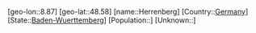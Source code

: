 ﻿---
location: [48.58,8.87]
type: City
tags:
- geo/City


SpocWebEntityId: 30910
isDeleted: false
confidential: public

---
[geo-lon::8.87]
[geo-lat::48.58]
[name::Herrenberg]
[Country::[Germany](geo/Continent/Europe/Germany.md)]
[State::[Baden-Wuerttemberg](geo/Continent/Europe/Germany/Baden-Wuerttemberg.md)]
[Population::]
[Unknown::]

